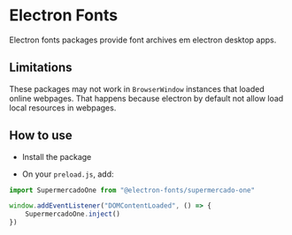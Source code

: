 # Electron Fonts

Electron fonts packages provide font archives em electron desktop apps.

## Limitations

These packages may not work in `BrowserWindow` instances that loaded online webpages. That happens because electron by default not allow load local resources in webpages.

## How to use

* Install the package

* On your `preload.js`, add:

```ts
import SupermercadoOne from "@electron-fonts/supermercado-one"

window.addEventListener("DOMContentLoaded", () => {
    SupermercadoOne.inject()
})
```